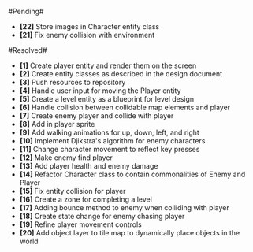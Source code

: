 #Pending#
- **[22]** Store images in Character entity class
- **[21]** Fix enemy collision with environment

#Resolved#
- **[1]** Create player entity and render them on the screen
- **[2]** Create entity classes as described in the design document
- **[3]** Push resources to repository
- **[4]** Handle user input for moving the Player entity
- **[5]** Create a level entity as a blueprint for level design
- **[6]** Handle collision between collidable map elements and player
- **[7]** Create enemy player and collide with player
- **[8]** Add in player sprite
- **[9]** Add walking animations for up, down, left, and right
- **[10]** Implement Djikstra's algorithm for enemy characters
- **[11]** Change character movement to reflect key presses
- **[12]** Make enemy find player
- **[13]** Add player health and enemy damage
- **[14]** Refactor Character class to contain commonalities of Enemy and Player
- **[15]** Fix entity collision for player
- **[16]** Create a zone for completing a level
- **[17]** Adding bounce method to enemy when colliding with player
- **[18]** Create state change for enemy chasing player
- **[19]** Refine player movement controls
- **[20]** Add object layer to tile map to dynamically place objects in the world
